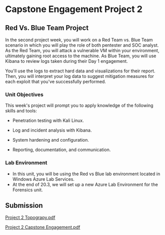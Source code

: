 # Capstone Engagement Project 2
## Red Vs. Blue Team Project

In the second project week, you will work on a Red Team vs. Blue Team scenario in which you will play the role of both pentester and SOC analyst.
As the Red Team, you will attack a vulnerable VM within your environment, ultimately gaining root access to the machine. As Blue Team, you will use Kibana to review logs taken during their Day 1 engagement. 

You'll use the logs to extract hard data and visualizations for their report.
Then, you will interpret your log data to suggest mitigation measures for each exploit that you've successfully performed.


### Unit Objectives

This week's project will prompt you to apply knowledge of the following skills and tools:

* Penetration testing with Kali Linux.

* Log and incident analysis with Kibana.

* System hardening and configuration.

* Reporting, documentation, and communication.

### Lab Environment

* In this unit, you will be using the Red vs Blue lab environment located in Windows Azure Lab Services. 
* At the end of 20.3, we will set up a new Azure Lab Environment for the Forensics unit.

## **Submission**

[Project 2 Topograpy.pdf](https://github.com/BrandonQ3/Capstone-Engagement-Project-2/files/7900660/Project.2.Topograpy.pdf)

[Project 2 Capstone Engagement.pdf](https://github.com/BrandonQ3/Capstone-Engagement-Project-2/files/7900662/Project.2.Capstone.Engagement.pdf)
